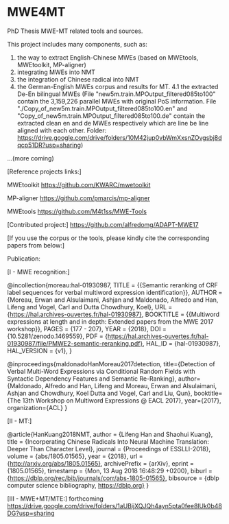 # MWE4MT
PhD Thesis MWE-MT related tools and sources.

This project includes many components, such as:
1. the way to extract English-Chinese MWEs (based on MWEtools, MWEtoolkit, MP-aligner) 
2. integrating MWEs into NMT
3. the integration of Chinese radical into NMT
4. the German-English MWEs corpus and results for MT.
4.1 the extracted De-En bilingual MWEs (File "new5m.train.MPOutput_filtered085to100" contain the 3,159,226 parallel MWEs with original PoS information. File "./Copy_of_new5m.train.MPOutput_filtered085to100.en" and "Copy_of_new5m.train.MPOutput_filtered085to100.de" contain the extracted clean en and de MWEs respectively which are line be line aligned with each other. Folder: https://drive.google.com/drive/folders/10M42jup0vbWmXxsnZOvgsbj8dqcp51DR?usp=sharing)

...(more coming)


[Reference projects links:]

MWEtoolkit https://github.com/KWARC/mwetoolkit 

MP-aligner https://github.com/pmarcis/mp-aligner 

MWEtools https://github.com/M4t1ss/MWE-Tools



[Contributed project:] 
https://github.com/alfredomg/ADAPT-MWE17

[If you use the corpus or the tools, please kindly cite the corresponding papers from below:] 

Publication:

[I - MWE recognition:]

@incollection{moreau:hal-01930987,
  TITLE = {{Semantic reranking of CRF label sequences for verbal multiword expression identification}},
  AUTHOR = {Moreau, Erwan and Alsulaimani, Ashjan and Maldonado, Alfredo and Han, Lifeng and Vogel, Carl and Dutta Chowdhury, Koel},
  URL = {https://hal.archives-ouvertes.fr/hal-01930987},
  BOOKTITLE = {{Multiword expressions at length and in depth: Extended papers from the MWE 2017 workshop}},
  PAGES = {177 - 207},
  YEAR = {2018},
  DOI = {10.5281/zenodo.1469559},
  PDF = {https://hal.archives-ouvertes.fr/hal-01930987/file/PMWE2-semantic-reranking.pdf},
  HAL_ID = {hal-01930987},
  HAL_VERSION = {v1},
}

@inproceedings{maldonadoHanMoreau2017detection,
  title={Detection of Verbal Multi-Word Expressions via Conditional Random Fields with Syntactic Dependency Features and Semantic Re-Ranking},
  author={Maldonado, Alfredo and Han, Lifeng and Moreau, Erwan and Alsulaimani, Ashjan and Chowdhury, Koel Dutta and Vogel, Carl and Liu, Qun},
  booktitle={The 13th Workshop on Multiword Expressions @ EACL 2017},
  year={2017},
  organization={ACL}
}



[II - MT:]

@article{HanKuang2018NMT,
  author    = {Lifeng Han and Shaohui Kuang},
  title     = {Incorperating Chinese Radicals Into Neural Machine Translation: Deeper Than
               Character Level},
  journal   = {Proceedings of ESSLLI-2018},
  volume    = {abs/1805.01565},
  year      = {2018},
  url       = {http://arxiv.org/abs/1805.01565},
  archivePrefix = {arXiv},
  eprint    = {1805.01565},
  timestamp = {Mon, 13 Aug 2018 16:48:29 +0200},
  biburl    = {https://dblp.org/rec/bib/journals/corr/abs-1805-01565},
  bibsource = {dblp computer science bibliography, https://dblp.org}
}

[III - MWE+MT/MTE:]
forthcoming https://drive.google.com/drive/folders/1aUBijXQJQh4ayn5pta0fee8lUk0b48DG?usp=sharing 


